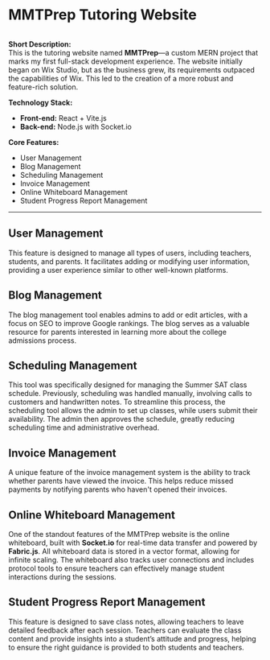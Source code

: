 # MMTPrep Tutoring Website
![<Example template>](<https://github.com/jaegeun1393/mmt-math-worksheet/blob/main/1.PNG>)

**Short Description:**  
This is the tutoring website named **MMTPrep**—a custom MERN project that marks my first full-stack development experience. The website initially began on Wix Studio, but as the business grew, its requirements outpaced the capabilities of Wix. This led to the creation of a more robust and feature-rich solution.

**Technology Stack:**
- **Front-end:** React + Vite.js
- **Back-end:** Node.js with Socket.io

**Core Features:**
- User Management
- Blog Management
- Scheduling Management
- Invoice Management
- Online Whiteboard Management
- Student Progress Report Management

---

## **User Management**
This feature is designed to manage all types of users, including teachers, students, and parents. It facilitates adding or modifying user information, providing a user experience similar to other well-known platforms.

## **Blog Management**
The blog management tool enables admins to add or edit articles, with a focus on SEO to improve Google rankings. The blog serves as a valuable resource for parents interested in learning more about the college admissions process.

## **Scheduling Management**
This tool was specifically designed for managing the Summer SAT class schedule. Previously, scheduling was handled manually, involving calls to customers and handwritten notes. To streamline this process, the scheduling tool allows the admin to set up classes, while users submit their availability. The admin then approves the schedule, greatly reducing scheduling time and administrative overhead.

## **Invoice Management**
A unique feature of the invoice management system is the ability to track whether parents have viewed the invoice. This helps reduce missed payments by notifying parents who haven't opened their invoices.

## **Online Whiteboard Management**
One of the standout features of the MMTPrep website is the online whiteboard, built with **Socket.io** for real-time data transfer and powered by **Fabric.js**. All whiteboard data is stored in a vector format, allowing for infinite scaling. The whiteboard also tracks user connections and includes protocol tools to ensure teachers can effectively manage student interactions during the sessions.

## **Student Progress Report Management**
This feature is designed to save class notes, allowing teachers to leave detailed feedback after each session. Teachers can evaluate the class content and provide insights into a student’s attitude and progress, helping to ensure the right guidance is provided to both students and teachers.
